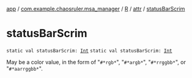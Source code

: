 [app](../../../index.md) / [com.example.chaosruler.msa_manager](../../index.md) / [R](../index.md) / [attr](index.md) / [statusBarScrim](.)

# statusBarScrim

`static val statusBarScrim: `[`Int`](https://kotlinlang.org/api/latest/jvm/stdlib/kotlin/-int/index.html)
`static val statusBarScrim: `[`Int`](https://kotlinlang.org/api/latest/jvm/stdlib/kotlin/-int/index.html)

May be a color value, in the form of "`#*rgb*`", "`#*argb*`", "`#*rrggbb*`", or "`#*aarrggbb*`".

